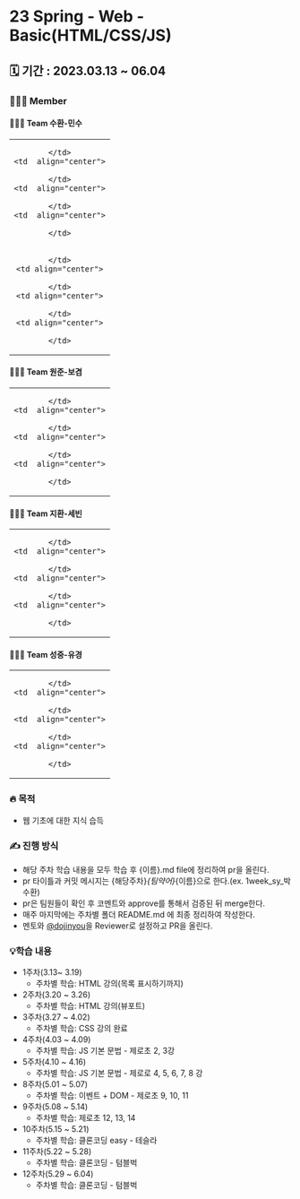 # 23 Spring - Web - Basic(HTML/CSS/JS)

## 🗓️ 기간 : 2023.03.13 ~ 06.04

### 👩‍👧‍👦 Member

#### 👩‍👧‍👦 Team 수환-민수
<center>
<table  width="100%">
  <tr>
    <td  align="center">

    </td>
    <td  align="center">

    </td>
    <td  align="center">

    </td>
    <td  align="center">

    </td>
  </tr>
  <tr>
    <td align="center">
     
    </td>
    <td align="center">
     
    </td>
    <td align="center">
     
    </td>
    <td align="center">
    
    </td>
  </tr>
</table>
</center>

#### 👩‍👧‍👦 Team 원준-보겸
<center>
<table  width="100%">
  <tr>
    <td  align="center">

    </td>
    <td  align="center">

    </td>
    <td  align="center">

    </td>
    <td  align="center">

    </td>
  </tr>
</table>
</center>

#### 👩‍👧‍👦 Team 지환-세빈
<center>
<table  width="100%">
  <tr>
    <td  align="center">

    </td>
    <td  align="center">

    </td>
    <td  align="center">

    </td>
    <td  align="center">

    </td>
  </tr>
</table>
</center>

#### 👩‍👧‍👦 Team 성중-유경
<center>
<table  width="100%">
  <tr>
    <td  align="center">

    </td>
    <td  align="center">

    </td>
    <td  align="center">

    </td>
    <td  align="center">

    </td>
  </tr>
</table>
</center>

### 🔥 목적

- 웹 기초에 대한 지식 습득

### ✍️ 진행 방식

- 해당 주차 학습 내용을 모두 학습 후 {이름}.md file에 정리하여 pr을 올린다.
- pr 타이틀과 커밋 메시지는 {해당주차}_{팀약어}_{이름}으로 한다.(ex. 1week_sy_박수환)
- pr은 팀원들이 확인 후 코멘트와 approve를 통해서 검증된 뒤 merge한다.
- 매주 마지막에는 주차별 폴더 README.md 에 최종 정리하여 작성한다.
- 멘토와 [@dojinyou](https://github.com/dojinyou)을 Reviewer로 설정하고 PR을 올린다.


### 💡학습 내용

- 1주차(3.13~ 3.19)
    - 주차별 학습: HTML 강의(목록 표시하기까지)
- 2주차(3.20 ~ 3.26)
    - 주차별 학습: HTML 강의(뷰포트)
- 3주차(3.27 ~ 4.02)
    - 주차별 학습: CSS 강의 완료
- 4주차(4.03 ~ 4.09)
    - 주차별 학습: JS 기본 문법 - 제로초 2, 3강
- 5주차(4.10 ~ 4.16)
    - 주차별 학습: JS 기본 문법 - 제로로 4, 5, 6, 7, 8 강
- 8주차(5.01 ~ 5.07)
    - 주차별 학습: 이벤트 + DOM - 제로초 9, 10, 11
- 9주차(5.08 ~ 5.14)
    - 주차별 학습: 제로초 12, 13, 14
- 10주차(5.15 ~ 5.21)
    - 주차별 학습: 클론코딩 easy - 테슬라
- 11주차(5.22 ~ 5.28)
    - 주차별 학습: 클론코딩 - 텀블벅
- 12주차(5.29 ~ 6.04)
    - 주차별 학습: 클론코딩 - 텀블벅
